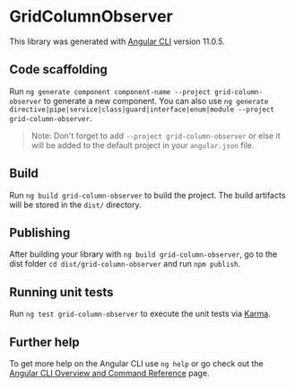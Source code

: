 # GridColumnObserver

This library was generated with [Angular CLI](https://github.com/angular/angular-cli) version 11.0.5.

## Code scaffolding

Run `ng generate component component-name --project grid-column-observer` to generate a new component. You can also use `ng generate directive|pipe|service|class|guard|interface|enum|module --project grid-column-observer`.
> Note: Don't forget to add `--project grid-column-observer` or else it will be added to the default project in your `angular.json` file. 

## Build

Run `ng build grid-column-observer` to build the project. The build artifacts will be stored in the `dist/` directory.

## Publishing

After building your library with `ng build grid-column-observer`, go to the dist folder `cd dist/grid-column-observer` and run `npm publish`.

## Running unit tests

Run `ng test grid-column-observer` to execute the unit tests via [Karma](https://karma-runner.github.io).

## Further help

To get more help on the Angular CLI use `ng help` or go check out the [Angular CLI Overview and Command Reference](https://angular.io/cli) page.
